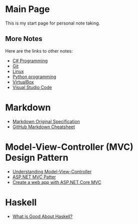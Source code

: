 # Main Page
This is my start page for personal note taking.

## More Notes

Here are the links to other notes:
- [C# Programming](csharp.md)
- [Git](git.md)
- [Linux](linux.md)
- [Python programming](python.md)
- [VirtualBox](virtualbox.md)
- [Visual Studio Code](vscode.md)

# Markdown

- [Markdown Original Specification](https://daringfireball.net/projects/markdown/)
- [GitHub Markdown Cheatsheet](https://github.com/adam-p/markdown-here/wiki/Markdown-Cheatsheet)

# Model-View-Controller (MVC) Design Pattern

- [Understanding Model-View-Controller](https://blog.codinghorror.com/understanding-model-view-controller/)
- [ASP.NET MVC Patter](https://dotnet.microsoft.com/apps/aspnet/mvc)
- [Create a web app with ASP.NET Core MVC](https://docs.microsoft.com/en-us/aspnet/core/tutorials/first-mvc-app/?view=aspnetcore-3.0)


# Haskell

- [What is Good About Haskell?](https://doisinkidney.com/posts/2019-10-02-what-is-good-about-haskell.html)
